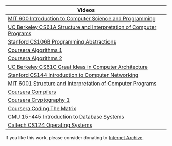 | Videos |
| --- |
| [MIT 600 Introduction to Computer Science and Programming](https://archive.org/details/mit-600-introduction-to-computer-science-and-programming) |
| [UC Berkeley CS61A Structure and Interpretation of Computer Programs](https://archive.org/details/uc-berkeley-cs61a-structure-and-interpretation-of-computer-programs) |
| [Stanford CS106B Programming Abstractions](https://archive.org/details/stanford-cs106b-programming-abstractions) |
| [Coursera Algorithms 1](https://archive.org/details/coursera-algorithms-1) |
| [Coursera Algorithms 2](https://archive.org/details/coursera-algorithms-2) |
| [UC Berkeley CS61C Great Ideas in Computer Architecture](https://archive.org/details/uc-berkeley-cs61c-great-ideas-in-computer-architecture) |
| [Stanford CS144 Introduction to Computer Networking](https://archive.org/details/stanford-cs144-introduction-to-computer-networking) |
| [MIT 6001 Structure and Interpretation of Computer Programs](https://archive.org/details/mit-6001-structure-and-interpretation-of-computer-programs) |
| [Coursera Compilers](https://archive.org/details/coursera-compilers) |
| [Coursera Cryptography 1](https://archive.org/details/coursera-cryptography-1) |
| [Coursera Coding The Matrix](https://archive.org/details/coursera-coding-the-matrix) |
| [CMU 15-445 Introduction to Database Systems](https://archive.org/details/cmu-15-445-introduction-to-database-systems) |
| [Caltech CS124 Operating Systems](https://archive.org/details/caltech-cs124-operating-systems) |

If you like this work, please consider donating to [Internet Archive](https://archive.org/donate/).
